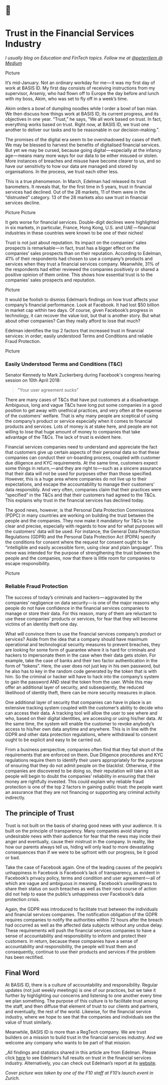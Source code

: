 # :open_hands: 
# Trust in the Financial Services Industry
_I usually blog on Education and FinTech topics. Follow me at [@peterrliem @ Medium](https://medium.com/@peterrliem)_

Picture

It’s mid-January. Not an ordinary workday for me — it was my first day of work at BASIS ID. My first day consists of receiving instructions from my supervisor, Arseniy, who had flown off to Europe the day before and lunch with my boss, Akim, who was set to fly off in a week’s time.

Akim orders a bowl of dumpling noodles while I order a bowl of ban mian. We then discuss how things work at BASIS ID, its current progress, and its objectives in one year. “Trust,” he says, “We all work based on trust. In fact, everything works based on trust. Right now, at BASIS ID, we trust one another to deliver our tasks and to be reasonable in our decision-making.”.

The promises of the digital era seem to be overshadowed by cases of theft. We may be blessed to harvest the benefits of digitalised financial services. But yet we may be cursed, because going digital — especially at the infancy age — means many more ways for our data to be either misused or stolen. More instances of breaches and misuse have become clearer to us, and so have our sensitivity to how our data are managed and stored by organisations. In the process, we trust each other less.

This is a true phenomenon. In March, Edelman had released its trust barometers. It reveals that, for the first time in 5 years, trust in financial services had declined. Out of the 28 markets, 11 of them were in the “distrusted” category. 13 of the 28 markets also saw trust in financial services decline.

Picture
Picture

It gets worse for financial services. Double-digit declines were highlighted in six markets, in particular, France, Hong Kong, U.S. and UAE — financial industries in these countries were known to be one of their niches!

Trust is not just about reputation. Its impact on the companies’ sales prospects is remarkable — in fact, trust has a bigger effect on the companies’ sales prospects than on their reputation. According to Edelman, 41% of their respondents had chosen to use a company’s products and services when they trust a financial services company. Meanwhile, 31% of the respondents had either reviewed the companies positively or shared a positive opinion of them online. This shows how essential trust is to the companies’ sales prospects and reputation.

Picture 

It would be foolish to dismiss Edelman’s findings on how trust affects your company’s financial performance. Look at Facebook. It had lost $50 billion in market cap within two days. Of course, given Facebook’s progress in technology, it can recover the value lost, but that is another story. But what about other companies? Can they really afford to lose that much?

Edelman identifies the top 2 factors that increased trust in financial services: in order; easily understood Terms and Conditions and reliable Fraud Protection.

Picture

### Easily Understood Terms and Conditions (T&C)
Senator Kennedy to Mark Zuckerberg during Facebook's congress hearing session on 10th April 2018:
> "Your user agreement sucks" 

There are many cases of T&Cs that have put customers at a disadvantage. Ambiguous, long and vague T&Cs have long put some companies in a good position to get away with unethical practices, and very often at the expense of the customers’ welfare. That is why many people are sceptical of using the company’s product or service especially when it comes to financial products and services. Lots of money is at stake here, and people are not willing to lose that huge amount of money to companies that take advantage of the T&Cs. The lack of trust is evident here.

Financial services companies need to understand and appreciate the fact that customers give up certain aspects of their personal data so that these companies can conduct their on-boarding process, coupled with customer due diligence and KYC requirements. At the same time, customers expect some things in return, — and they are right to — such as a sincere assurance that their data will not be used for purposes other than those specified. However, this is a huge area where companies do not live up to their expectations, and escape the accountability to manage their customers’ data responsibly. And very often, companies claim that their practices were “specified” in the T&Cs and that their customers had agreed to the T&Cs. This explains why trust in the financial services has declined today.

The good news, however, is that Personal Data Protection Commissions (PDPC) in many countries are working on building the trust between the people and the companies. They now make it mandatory for T&Cs to be clear and precise, especially with regards to how and for what purposes will the customers’ data will be used. For instance, the General Data Protection Regulations (GDPR) and the Personal Data Protection Act (PDPA) specify the conditions for consent where the request for consent ought to be “intelligible and easily accessible form, using clear and plain language”. This move was intended for the purpose of strengthening the trust between the people and the companies, now that there is little room for companies to escape responsibility.

Picture

### Reliable Fraud Protection

The success of today’s criminals and hackers — aggravated by the companies’ negligence on data security — is one of the major reasons why people do not have confidence in the financial services companies to manage or store their data. For this reason, many of them are reluctant to use these companies’ products or services, for fear that they will become victims of an identity theft one day.

What will convince them to use the financial services company’s product or services? Aside from the idea that a company should have maximum operational and technological security measures to prevent breaches, they are looking for some form of guarantee where it is hard for criminals and hackers to impersonate them in the case when their data gets stolen. For example, take the case of banks and their two factor authentication in the form of “tokens”. Here, the user does not just key in his own password, but he also has to key in the random code generated by the token that is with him. So the criminal or hacker will have to hack into the company’s system to gain the password AND steal the token from the user. While this may offer an additional layer of security, and subsequently, the reduced likelihood of identity theft, there can be more security measures in place.

One additional layer of security that companies can have in place is an extensive tracking system coupled with the customer’s ability to decide who can access their data. A tracking tool will allow the user to see where and who, based on their digital identities, are accessing or using his/her data. At the same time, the system will enable the customer to revoke anybody’s access to his/her own data anytime and anywhere. This is in line with the GDPR and other data protection regulations, where withdrawal to consent ought to be explicit and easy to be carried out.

From a business perspective, companies often find that they fall short of the requirements that are enforced on them. Due Diligence procedures and KYC regulations require them to identify their users appropriately for the purpose of ensuring that they do not admit people on the blacklist. Otherwise, if the companies are discovered to be doing so, their reputation will take a hit as people will begin to doubt the companies’ reliability in ensuring that their money are rightfully invested. This could explain why reliable fraud protection is one of the top 2 factors in gaining public trust: the people want an assurance that they are not financing or supporting any criminal activity indirectly.

## The principle of Trust
Trust is not built on the basis of sharing good news with your audience. It is built on the principle of transparency. Many companies avoid sharing undesirable news with their audience for fear that the news may incite their anger and eventually, cause their mistrust in the company. In reality, like how our parents always tell us, hiding will only lead to more devastating consequences than if we were to be upfront with our progress, be it good or bad.

Take the case of Facebook again. One of the leading causes of the people’s unhappiness in Facebook is Facebook’s lack of transparency, as evident in Facebook’s privacy policy, terms and condition and user agreement — all of which are vague and ambiguous in meaning. Facebook’s unwillingness to share their status on such breaches as well as their next course of action did not help to ease the public’s unhappiness over Facebook’s data protection crisis.

Again, the GDPR was introduced to facilitate trust between the individuals and financial services companies. The notification obligation of the GDPR requires companies to notify the authorities within 72 hours after the breach had occurred as well as the affected data subjects without any undue delay. These requirements will push the financial services companies to have a sense of accountability and responsibility to inform and protect their customers. In return, because these companies have a sense of accountability and responsibility, the people will trust them and consequently, continue to use their products and services if the problem has been rectified.

## Final Word

At BASIS ID, there is a culture of accountability and responsibility. Regular updates (not just weekly meetings) is one of our practices, but we take it further by highlighting our concerns and listening to one another every time we plan something. The purpose of this culture is to facilitate trust among the staff, and then diffuse that element of trust to our clients and partners, and eventually, the rest of the world. Likewise, for the financial service industry, where we hope to see that the companies and individuals see the value of trust similarly.

Meanwhile, BASIS ID is more than a RegTech company. We are trust builders on a mission to build trust in the financial services industry. And we welcome any company who wants to be part of that mission.

_All findings and statistics shared in this article are from Edelman. Please click [here](http://cms.edelman.com/sites/default/files/2018-03/Edelman_Trust_Barometer_Financial_Services_2018.pdf) to see Edelman’s full results on trust in the financial services industry. Alternatively, you can check out Edelman’s report at its [website](https://www.edelman.com/research/trust-in-financial-services-2018).

_Cover picture was taken by one of the F10 staff at F10’s launch event in Zurich._
